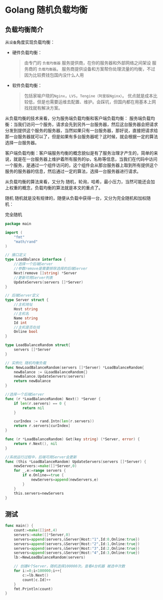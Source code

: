 # Golang 随机负载均衡

## 负载均衡简介 
从`设备`角度实现负载均衡：
- 硬件负载均衡： 
    > 由专门的 `负载均衡器` 服务提供商，在你的服务器和外部网络之间架设 服务商的 `负载均衡器`。
    > 服务商提供设备和方案帮你处理流量的均衡，不过因为比较费钱包国内没什么人用
    
- 软件负载均衡：
    > 包括家喻户晓的`Nginx`，`LVS`，`Tengine（阿里版Nginx）`。
    优点就是成本比较低，但是也需要运维去配置、维护。会踩坑，但国内都在用基本上网找找就有解决方案。

从负载均衡的技术来看，分为服务端负载均衡和客户端负载均衡：
服务端负载均衡：当我们访问一个服务，请求会先到另外一台服务器，然后这台服务器会把请求分发到提供这个服务的服务器，当然如果只有一台服务器，那好说，直接把请求给那一台服务器就可以了，但是如果有多台服务器呢？这时候，就会根据一定的算法选择一台服务器。

客户端负载均衡：客户端服务均衡的概念貌似是有了服务治理才产生的，简单的来说，就是在一台服务器上维护着所有服务的ip，名称等信息，当我们在代码中访问一个服务，是通过一个组件访问的，这个组件会从那台服务器上取到所有提供这个服务的服务器的信息，然后通过一定的算法，选择一台服务器进行请求。


从负载均衡的算法来看，又分为 随机，轮询，哈希，最小压力，当然可能还会加上权重的概念，负载均衡的算法就是本文的重点了。

随机
随机就是没有规律的，随便从负载中获得一台，又分为完全随机和加权随机：

完全随机
```go
package main

import (
	"fmt"
	"math/rand"
)

// 接口定义
type LoadBalance interface {
	//选择一个后端Server
	//参数remove是需要排除选择的后端Server
	Next(remove []string) *Server
	//更新可用Server列表
	UpdateServers(servers []*Server)
}

// 后端Server定义
type Server struct {
	//主机地址
	Host string
	//主机名
	Name string
	Id int
	//主机是否在线
	Online bool
}

type LoadBalanceRandom struct{
	servers []*Server
}

// 实例化 随机均衡负载
func NewLoadBalanceRandom(servers []*Server) *LoadBalanceRandom{
	newBalance := &LoadBalanceRandom{}
	newBalance.UpdateServers(servers)
	return newBalance
}

//选择一个后端Server
func (r *LoadBalanceRandom) Next() *Server {
	if len(r.servers) == 0 {
		return nil
	}

	curIndex := rand.Intn(len(r.servers))
	return r.servers[curIndex]
}

func (r *LoadBalanceRandom) Get(key string) (*Server, error) {
	return r.Next(), nil
}

//系统运行过程中，后端可用Server会更新
func (this *LoadBalanceRandom) UpdateServers(servers []*Server) {
	newServers:=make([]*Server,0)
	for _,e:=range servers {
		if e.Online==true {
			newServers=append(newServers,e)
		}
	}
	this.servers=newServers
}
```


## 测试
```go
func main() {
	count:=make([]int,4)
	servers:=make([]*Server,0)
	servers=append(servers,&Server{Host:"1",Id:0,Online:true})
	servers=append(servers,&Server{Host:"2",Id:1,Online:true})
	servers=append(servers,&Server{Host:"3",Id:2,Online:true})
	servers=append(servers,&Server{Host:"4",Id:3,Online:true})
	lb:=NewLoadBalanceRandom(servers)

	// 创建4个Server，随机选择100000次。查看4台机器 被选中次数
	for i:=0;i<100000;i++{
		c:=lb.Next()
		count[c.Id]++
	}
	fmt.Println(count)
}
```